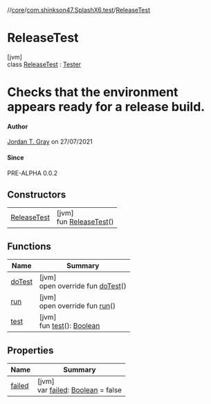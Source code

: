 //[core](../../../index.md)/[com.shinkson47.SplashX6.test](../index.md)/[ReleaseTest](index.md)

# ReleaseTest

[jvm]\
class [ReleaseTest](index.md) : [Tester](../-tester/index.md)

# Checks that the environment appears ready for a release build.

#### Author

[Jordan T. Gray](https://www.shinkson47.in) on 27/07/2021

#### Since

PRE-ALPHA 0.0.2

## Constructors

| | |
|---|---|
| [ReleaseTest](-release-test.md) | [jvm]<br>fun [ReleaseTest](-release-test.md)() |

## Functions

| Name | Summary |
|---|---|
| [doTest](do-test.md) | [jvm]<br>open override fun [doTest](do-test.md)() |
| [run](../-tester/run.md) | [jvm]<br>open override fun [run](../-tester/run.md)() |
| [test](../-tester/test.md) | [jvm]<br>fun [test](../-tester/test.md)(): [Boolean](https://kotlinlang.org/api/latest/jvm/stdlib/kotlin/-boolean/index.html) |

## Properties

| Name | Summary |
|---|---|
| [failed](../-tester/failed.md) | [jvm]<br>var [failed](../-tester/failed.md): [Boolean](https://kotlinlang.org/api/latest/jvm/stdlib/kotlin/-boolean/index.html) = false |
